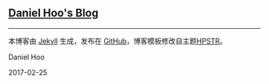 ## [Daniel Hoo's Blog](https://daniel-hoo.github.io/)

---

本博客由 [Jekyll](http://jekyllrb.com) 生成，发布在 [GitHub](https://github.com/daniel-hoo/daniel-hoo.github.io)，博客模板修改自主题[HPSTR](https://mademistakes.com/work/hpstr-jekyll-theme/)。

Daniel Hoo

2017-02-25